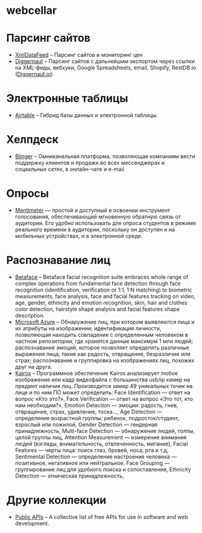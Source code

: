 # webcellar

# Парсинг сайтов
* [XmlDataFeed](https://xmldatafeed.com/) – Парсинг сайтов и мониторинг цен
* [Diggernaut](https://www.diggernaut.ru/) – Парсинг сайтов с дальнейшим экспортом через ссылки на XML-фиды, вебхуки, Google Spreadsheets, email, Shopify, RestDB.io ([Diggernaut.io](https://www.diggernaut.io/))

# Электронные таблицы
* [Airtable](https://airtable.com/) – Гибрид базы данных и электронной таблицы.

# Хелпдеск
* [Blinger](https://blinger.io/) – Омниканальная платформа, позволяющая компаниям вести поддержку клиентов и продажи во всех мессенджерах и социальных сетях, в онлайн-чате и e-mail.

# Опросы
* [Mentimeter](https://www.mentimeter.com/) — простой и доступный в освоении инструмент голосования, обеспечивающий мгновенную обратную связь от аудитории. Его удобно использовать для опроса студентов в режиме реального времени в аудитории, поскольку он доступен и на мобильных устройствах, и в электронной среде. 

# Распознавание лиц
* [Betaface](https://www.betafaceapi.com/wpa/) – Betaface facial recognition suite embraces whole range of complex operations from fundamental face detection through face recognition (identification, verification or 1:1, 1:N matching) to biometric measurements, face analysis, face and facial features tracking on video, age, gender, ethnicity and emotion recognition, skin, hair and clothes color detection, hairstyle shape analysis and facial features shape description.
* [Microsoft Azure](https://azure.microsoft.com/ru-ru/services/cognitive-services/face/) – Обнаружение лиц, при котором выявляются лица и их атрибуты на изображении; идентификация личности, позволяющая находить совпадение с определенным человеком в частном репозитории, где хранятся данные максимум 1 млн людей; распознавание эмоций, которое позволяет определять различные выражения лица, такие как радость, отвращение, безразличие или страх; распознавание и группировка на изображениях лиц, похожих друг на друга.
* [Kairos](https://www.kairos.com/) – Программное обеспечение Kairos анализирует любое изображение или кадр видеофайла с большинства usb/ip камер на предмет наличия лиц. Производится замер 49 уникальных точек на лице и по ним ПО может определить: Face Identification — ответ на вопрос «Кто это?», Face Verification — ответ на вопрос «Это тот, кто нам необходим?», Emotion Detection — эмоции: радость, гнев, отвращение, страх, удивление, тоска…, Age Detection — определение возрастной группы: ребенок, подросток/студент, взрослый или пожилой, Gender Detection — гендерная принадлежность, Multi-face Detection — обнаружение людей, толпы, целой группы лиц, Attention Measurement — измерение внимания людей (взгляды, внимательность, отвлеченность, мигание), Facial Features — черты лица: поиск глаз, бровей, носа, рта и т.д, Sentimental Detection — определение настроения человека — позитивное, негативное или нейтральное. Face Grouping — группирование лиц для удобного поиска и сопоставления, Ethnicity Detection — этническая принадлежность,

# Другие коллекции
* [Public APIs](https://github.com/public-apis/public-apis) – A collective list of free APIs for use in software and web development.